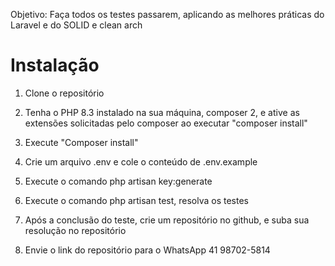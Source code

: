 Objetivo: Faça todos os testes passarem, aplicando as melhores práticas do Laravel e do SOLID e clean arch

# Instalação
1. Clone o repositório
2. Tenha o PHP 8.3 instalado na sua máquina, composer 2, e ative as extensões solicitadas pelo composer ao executar "composer install"
3. Execute "Composer install"
4. Crie um arquivo .env e cole o conteúdo de .env.example
5. Execute o comando php artisan key:generate
6. Execute o comando php artisan test, resolva os testes

7. Após a conclusão do teste, crie um repositório no github, e suba sua resolução no repositório
8. Envie o link do repositório para o WhatsApp 41 98702-5814
